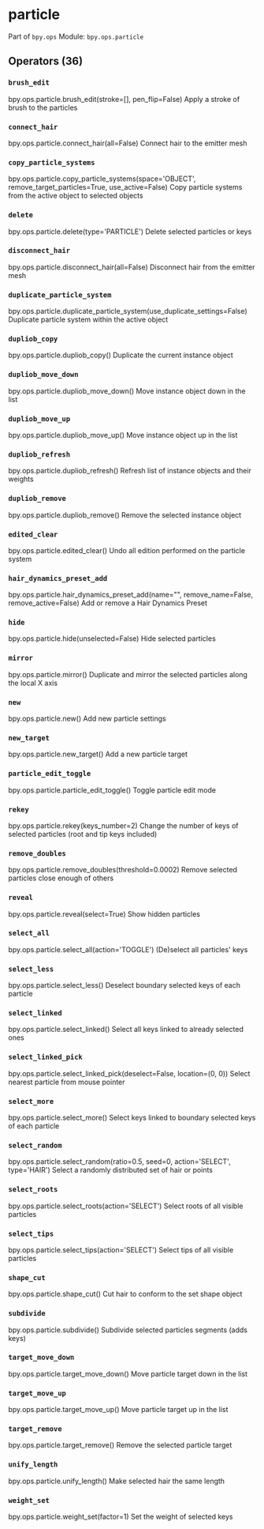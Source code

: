 # particle

Part of `bpy.ops`
Module: `bpy.ops.particle`

## Operators (36)

### `brush_edit`

bpy.ops.particle.brush_edit(stroke=[], pen_flip=False)
Apply a stroke of brush to the particles

### `connect_hair`

bpy.ops.particle.connect_hair(all=False)
Connect hair to the emitter mesh

### `copy_particle_systems`

bpy.ops.particle.copy_particle_systems(space='OBJECT', remove_target_particles=True, use_active=False)
Copy particle systems from the active object to selected objects

### `delete`

bpy.ops.particle.delete(type='PARTICLE')
Delete selected particles or keys

### `disconnect_hair`

bpy.ops.particle.disconnect_hair(all=False)
Disconnect hair from the emitter mesh

### `duplicate_particle_system`

bpy.ops.particle.duplicate_particle_system(use_duplicate_settings=False)
Duplicate particle system within the active object

### `dupliob_copy`

bpy.ops.particle.dupliob_copy()
Duplicate the current instance object

### `dupliob_move_down`

bpy.ops.particle.dupliob_move_down()
Move instance object down in the list

### `dupliob_move_up`

bpy.ops.particle.dupliob_move_up()
Move instance object up in the list

### `dupliob_refresh`

bpy.ops.particle.dupliob_refresh()
Refresh list of instance objects and their weights

### `dupliob_remove`

bpy.ops.particle.dupliob_remove()
Remove the selected instance object

### `edited_clear`

bpy.ops.particle.edited_clear()
Undo all edition performed on the particle system

### `hair_dynamics_preset_add`

bpy.ops.particle.hair_dynamics_preset_add(name="", remove_name=False, remove_active=False)
Add or remove a Hair Dynamics Preset

### `hide`

bpy.ops.particle.hide(unselected=False)
Hide selected particles

### `mirror`

bpy.ops.particle.mirror()
Duplicate and mirror the selected particles along the local X axis

### `new`

bpy.ops.particle.new()
Add new particle settings

### `new_target`

bpy.ops.particle.new_target()
Add a new particle target

### `particle_edit_toggle`

bpy.ops.particle.particle_edit_toggle()
Toggle particle edit mode

### `rekey`

bpy.ops.particle.rekey(keys_number=2)
Change the number of keys of selected particles (root and tip keys included)

### `remove_doubles`

bpy.ops.particle.remove_doubles(threshold=0.0002)
Remove selected particles close enough of others

### `reveal`

bpy.ops.particle.reveal(select=True)
Show hidden particles

### `select_all`

bpy.ops.particle.select_all(action='TOGGLE')
(De)select all particles' keys

### `select_less`

bpy.ops.particle.select_less()
Deselect boundary selected keys of each particle

### `select_linked`

bpy.ops.particle.select_linked()
Select all keys linked to already selected ones

### `select_linked_pick`

bpy.ops.particle.select_linked_pick(deselect=False, location=(0, 0))
Select nearest particle from mouse pointer

### `select_more`

bpy.ops.particle.select_more()
Select keys linked to boundary selected keys of each particle

### `select_random`

bpy.ops.particle.select_random(ratio=0.5, seed=0, action='SELECT', type='HAIR')
Select a randomly distributed set of hair or points

### `select_roots`

bpy.ops.particle.select_roots(action='SELECT')
Select roots of all visible particles

### `select_tips`

bpy.ops.particle.select_tips(action='SELECT')
Select tips of all visible particles

### `shape_cut`

bpy.ops.particle.shape_cut()
Cut hair to conform to the set shape object

### `subdivide`

bpy.ops.particle.subdivide()
Subdivide selected particles segments (adds keys)

### `target_move_down`

bpy.ops.particle.target_move_down()
Move particle target down in the list

### `target_move_up`

bpy.ops.particle.target_move_up()
Move particle target up in the list

### `target_remove`

bpy.ops.particle.target_remove()
Remove the selected particle target

### `unify_length`

bpy.ops.particle.unify_length()
Make selected hair the same length

### `weight_set`

bpy.ops.particle.weight_set(factor=1)
Set the weight of selected keys

